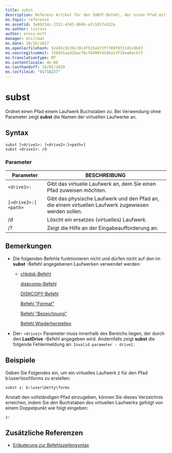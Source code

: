```yaml
---
title: subst
description: Referenz Artikel für den SUBST-Befehl, der einen Pfad mit einem Laufwerk Buchstaben verknüpft.
ms.topic: reference
ms.assetid: 3e69234c-2312-4343-868b-afc1017c622a
ms.author: lizross
author: eross-msft
manager: mtillman
ms.date: 10/16/2017
ms.openlocfilehash: 52d45c9139c70c4f513a972f7789f872145c8b63
ms.sourcegitcommit: 720455aad2bac78cf64997d196a13f35ea0acb73
ms.translationtype: MT
ms.contentlocale: de-DE
ms.lasthandoff: 10/05/2020
ms.locfileid: "91718227"
---
```

# <a name="subst"></a>subst

Ordnet einen Pfad einem Laufwerk Buchstaben zu. Bei Verwendung ohne Parameter zeigt **subst** die Namen der virtuellen Laufwerke an.

## <a name="syntax"></a>Syntax

```
subst [<drive1>: [<drive2>:]<path>]
subst <drive1>: /d
```

### <a name="parameters"></a>Parameter

| Parameter | BESCHREIBUNG |
|--|--|
| `<drive1>:` | Gibt das virtuelle Laufwerk an, dem Sie einen Pfad zuweisen möchten. |
| `[<drive2>:]<path>` | Gibt das physische Laufwerk und den Pfad an, die einem virtuellen Laufwerk zugewiesen werden sollen. |
| /d | Löscht ein ersetzes (virtuelles) Laufwerk. |
| /? | Zeigt die Hilfe an der Eingabeaufforderung an. |

## <a name="remarks"></a>Bemerkungen

- Die folgenden Befehle funktionieren nicht und dürfen nicht auf den im **subst** -Befehl angegebenen Laufwerken verwendet werden:

  - [chkdsk-Befehl](chkdsk.md)

    [diskcomp-Befehl](diskcomp.md)

    [DISKCOPY-Befehl](diskcopy.md)

    [Befehl "Format"](format.md)

    [Befehl "Bezeichnung"](label.md)

    [Befehl Wiederherstellen](recover.md)

- Der- `<drive1>` Parameter muss innerhalb des Bereichs liegen, der durch den **LastDrive** -Befehl angegeben wird. Andernfalls zeigt **subst** die folgende Fehlermeldung an: `Invalid parameter - drive1:`

## <a name="examples"></a>Beispiele

Geben Sie Folgendes ein, um ein virtuelles Laufwerk z für den Pfad b:\user\tool\forms zu erstellen:

```
subst z: b:\user\betty\forms
```

Anstatt den vollständigen Pfad einzugeben, können Sie dieses Verzeichnis erreichen, indem Sie den Buchstaben des virtuellen Laufwerks gefolgt von einem Doppelpunkt wie folgt eingeben:

```
z:
```

## <a name="additional-references"></a>Zusätzliche Referenzen

- [Erläuterung zur Befehlszeilensyntax](command-line-syntax-key.md)